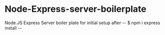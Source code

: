 # Node-Express-server-boilerplate
Node.JS Express Server boiler plate for initial setup after -- $ npm i express install -- 
